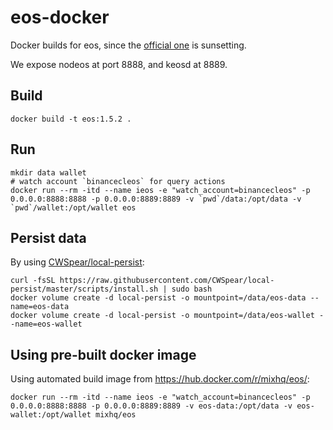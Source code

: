 # eos-docker
Docker builds for eos, since the [official one](https://hub.docker.com/r/eosio/eos) is sunsetting.

We expose nodeos at port 8888, and keosd at 8889.

## Build

```
docker build -t eos:1.5.2 .
```

## Run

```
mkdir data wallet
# watch account `binancecleos` for query actions
docker run --rm -itd --name ieos -e "watch_account=binancecleos" -p 0.0.0.0:8888:8888 -p 0.0.0.0:8889:8889 -v `pwd`/data:/opt/data -v `pwd`/wallet:/opt/wallet eos
```

## Persist data

By using [CWSpear/local-persist](https://github.com/CWSpear/local-persist):

```
curl -fsSL https://raw.githubusercontent.com/CWSpear/local-persist/master/scripts/install.sh | sudo bash
docker volume create -d local-persist -o mountpoint=/data/eos-data --name=eos-data
docker volume create -d local-persist -o mountpoint=/data/eos-wallet --name=eos-wallet
```

## Using pre-built docker image

Using automated build image from <https://hub.docker.com/r/mixhq/eos/>:

```
docker run --rm -itd --name ieos -e "watch_account=binancecleos" -p 0.0.0.0:8888:8888 -p 0.0.0.0:8889:8889 -v eos-data:/opt/data -v eos-wallet:/opt/wallet mixhq/eos
```
